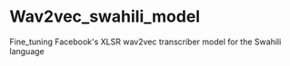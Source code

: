 # Wav2vec_swahili_model
Fine_tuning Facebook's XLSR wav2vec  transcriber model for the Swahili language
